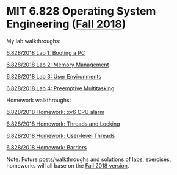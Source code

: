 # MIT 6.828 Operating System Engineering ([Fall 2018](https://pdos.csail.mit.edu/6.828/2018/schedule.html))

My lab walkthroughs:

[6.828/2018 Lab 1: Booting a PC](https://ypl.coffee/6-828-2018-lab1/)

[6.828/2018 Lab 2: Memory Management](https://ypl.coffee/6-828-2018-lab2/)

[6.828/2018 Lab 3: User Environments](https://ypl.coffee/6-828-2018-lab3/)

[6.828/2018 Lab 4: Preemptive Multitasking](https://ypl.coffee/6-828-2018-lab4/)

Homework walkthroughs:

[6.828/2018 Homework: xv6 CPU alarm](https://ypl.coffee/6-828-2018-hw-cpu-alarm/)

[6.828/2018 Homework: Threads and Locking](https://ypl.coffee/6-828-2018-hw-threads-and-locking/)

[6.828/2018 Homework: User-level Threads](https://ypl.coffee/6-828-2018-hw-user-level-threads/)

[6.828/2018 Homework: Barriers](https://ypl.coffee/6-828-2018-homework-barriers/)

Note: Future posts/walkthroughs and solutions of labs, exercises, homeworks will all base on the [Fall 2018 version](https://pdos.csail.mit.edu/6.828/2018/schedule.html).
